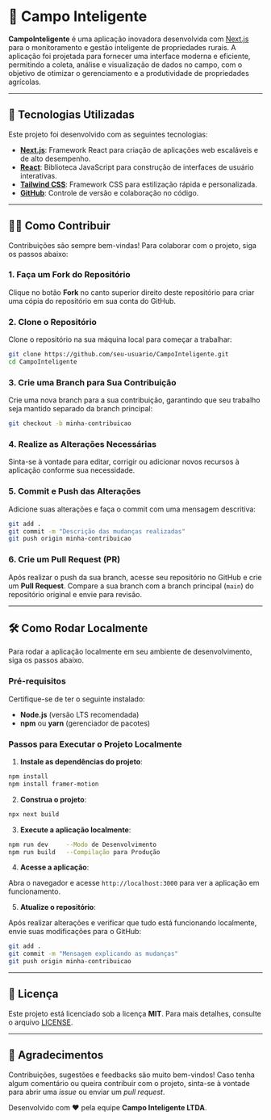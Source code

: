 
# 🌱 **Campo Inteligente**

**CampoInteligente** é uma aplicação inovadora desenvolvida com [Next.js](https://nextjs.org/) para o monitoramento e gestão inteligente de propriedades rurais. A aplicação foi projetada para fornecer uma interface moderna e eficiente, permitindo a coleta, análise e visualização de dados no campo, com o objetivo de otimizar o gerenciamento e a produtividade de propriedades agrícolas.

---

## 🚀 **Tecnologias Utilizadas**

Este projeto foi desenvolvido com as seguintes tecnologias:

- **[Next.js](https://nextjs.org/)**: Framework React para criação de aplicações web escaláveis e de alto desempenho.
- **[React](https://react.dev/)**: Biblioteca JavaScript para construção de interfaces de usuário interativas.
- **[Tailwind CSS](https://tailwindcss.com/)**: Framework CSS para estilização rápida e personalizada.
- **[GitHub](https://github.com/)**: Controle de versão e colaboração no código.

---

## 🧑‍💻 **Como Contribuir**

Contribuições são sempre bem-vindas! Para colaborar com o projeto, siga os passos abaixo:

### 1. **Faça um Fork do Repositório**

Clique no botão **Fork** no canto superior direito deste repositório para criar uma cópia do repositório em sua conta do GitHub.

### 2. **Clone o Repositório**

Clone o repositório na sua máquina local para começar a trabalhar:

```bash
git clone https://github.com/seu-usuario/CampoInteligente.git
cd CampoInteligente
```

### 3. **Crie uma Branch para Sua Contribuição**

Crie uma nova branch para a sua contribuição, garantindo que seu trabalho seja mantido separado da branch principal:

```bash
git checkout -b minha-contribuicao
```

### 4. **Realize as Alterações Necessárias**

Sinta-se à vontade para editar, corrigir ou adicionar novos recursos à aplicação conforme sua necessidade.

### 5. **Commit e Push das Alterações**

Adicione suas alterações e faça o commit com uma mensagem descritiva:

```bash
git add .
git commit -m "Descrição das mudanças realizadas"
git push origin minha-contribuicao
```

### 6. **Crie um Pull Request (PR)**

Após realizar o push da sua branch, acesse seu repositório no GitHub e crie um **Pull Request**. Compare a sua branch com a branch principal (`main`) do repositório original e envie para revisão.

---

## 🛠️ **Como Rodar Localmente**

Para rodar a aplicação localmente em seu ambiente de desenvolvimento, siga os passos abaixo.

### **Pré-requisitos**

Certifique-se de ter o seguinte instalado:

- **Node.js** (versão LTS recomendada)
- **npm** ou **yarn** (gerenciador de pacotes)

### **Passos para Executar o Projeto Localmente**

1. **Instale as dependências do projeto**:

```bash
npm install
npm install framer-motion
```

2. **Construa o projeto**:

```bash
npx next build
```

3. **Execute a aplicação localmente**:

```bash
npm run dev     --Modo de Desenvolvimento
npm run build   --Compilação para Produção

```

4. **Acesse a aplicação**:

Abra o navegador e acesse `http://localhost:3000` para ver a aplicação em funcionamento.

5. **Atualize o repositório**:

Após realizar alterações e verificar que tudo está funcionando localmente, envie suas modificações para o GitHub:

```bash
git add .
git commit -m "Mensagem explicando as mudanças"
git push origin minha-contribuicao
```

---

## 📄 **Licença**

Este projeto está licenciado sob a licença **MIT**. Para mais detalhes, consulte o arquivo [LICENSE](LICENSE).

---

## 🤝 **Agradecimentos**

Contribuições, sugestões e feedbacks são muito bem-vindos! Caso tenha algum comentário ou queira contribuir com o projeto, sinta-se à vontade para abrir uma *issue* ou enviar um *pull request*.

Desenvolvido com ❤️ pela equipe **Campo Inteligente LTDA**.
